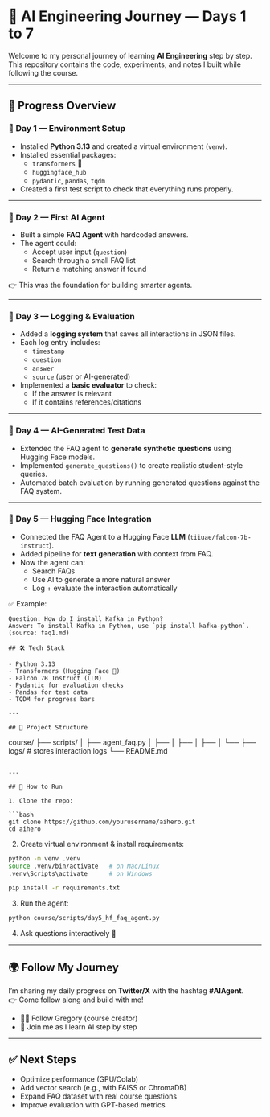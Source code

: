 # 🦾 AI Engineering Journey — Days 1 to 7

Welcome to my personal journey of learning **AI Engineering** step by step.  
This repository contains the code, experiments, and notes I built while following the course.  

---

## 📅 Progress Overview  

### 🚀 Day 1 — Environment Setup  
- Installed **Python 3.13** and created a virtual environment (`venv`).  
- Installed essential packages:  
  - `transformers` 🤗  
  - `huggingface_hub`  
  - `pydantic`, `pandas`, `tqdm`  
- Created a first test script to check that everything runs properly.  

---

### 🚀 Day 2 — First AI Agent  
- Built a simple **FAQ Agent** with hardcoded answers.  
- The agent could:  
  - Accept user input (`question`)  
  - Search through a small FAQ list  
  - Return a matching answer if found  

👉 This was the foundation for building smarter agents.  

---

### 🚀 Day 3 — Logging & Evaluation  
- Added a **logging system** that saves all interactions in JSON files.  
- Each log entry includes:  
  - `timestamp`  
  - `question`  
  - `answer`  
  - `source` (user or AI-generated)  
- Implemented a **basic evaluator** to check:  
  - If the answer is relevant  
  - If it contains references/citations  

---

### 🚀 Day 4 — AI-Generated Test Data  
- Extended the FAQ agent to **generate synthetic questions** using Hugging Face models.  
- Implemented `generate_questions()` to create realistic student-style queries.  
- Automated batch evaluation by running generated questions against the FAQ system.  

---

### 🚀 Day 5 — Hugging Face Integration  
- Connected the FAQ Agent to a Hugging Face **LLM** (`tiiuae/falcon-7b-instruct`).  
- Added pipeline for **text generation** with context from FAQ.  
- Now the agent can:  
  - Search FAQs  
  - Use AI to generate a more natural answer  
  - Log + evaluate the interaction automatically  

✅ Example:  
```text
Question: How do I install Kafka in Python?  
Answer: To install Kafka in Python, use `pip install kafka-python`. (source: faq1.md)

## 🛠️ Tech Stack  

- Python 3.13  
- Transformers (Hugging Face 🤗)  
- Falcon 7B Instruct (LLM)  
- Pydantic for evaluation checks  
- Pandas for test data  
- TQDM for progress bars  

---

## 📂 Project Structure  

```
course/
├── scripts/
│   ├── agent_faq.py
│   ├── 
│   ├── 
│   ├── 
│   └── 
├── logs/   # stores interaction logs
└── README.md
```

---

## 🚀 How to Run  

1. Clone the repo:  

```bash
git clone https://github.com/yourusername/aihero.git
cd aihero
```

2. Create virtual environment & install requirements:  

```bash
python -m venv .venv
source .venv/bin/activate   # on Mac/Linux
.venv\Scripts\activate      # on Windows

pip install -r requirements.txt
```

3. Run the agent:  

```bash
python course/scripts/day5_hf_faq_agent.py
```

4. Ask questions interactively 🎤  

---

## 🌍 Follow My Journey  

I’m sharing my daily progress on **Twitter/X** with the hashtag **#AIAgent**.  
👉 Come follow along and build with me!  

- 🧑‍💻 Follow Gregory (course creator)  
- 🚀 Join me as I learn AI step by step  

---

## ✅ Next Steps  

- Optimize performance (GPU/Colab)  
- Add vector search (e.g., with FAISS or ChromaDB)  
- Expand FAQ dataset with real course questions  
- Improve evaluation with GPT-based metrics  

